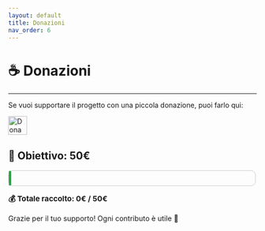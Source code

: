 ```yaml
---
layout: default
title: Donazioni
nav_order: 6
---
```


# ☕ Donazioni
---
Se vuoi supportare il progetto con una piccola donazione, puoi farlo qui:

<a href="https://paypal.me/MarcoMarino747" target="_blank">
  <img src="https://www.paypalobjects.com/webstatic/en_US/i/buttons/PP_logo_h_150x38.png" alt="Dona con PayPal" style="height: 38px;">
</a>

<h2>🎯 Obiettivo: 50€</h2>

<!-- Barra di progresso -->
<div style="border: 1px solid #ccc; border-radius: 10px; width: 100%; max-width: 500px; height: 30px; margin-bottom: 10px;">
  <div style="width: 1%; height: 100%; background-color: #28a745; border-radius: 10px;"></div>
</div>

<!-- Testo dell'avanzamento -->
<p style="font-size: 0.95rem; font-weight: bold;">💰 Totale raccolto: 0€ / 50€</p>

<p style="font-size: 0.9rem;">Grazie per il tuo supporto! Ogni contributo è utile 💚</p>
